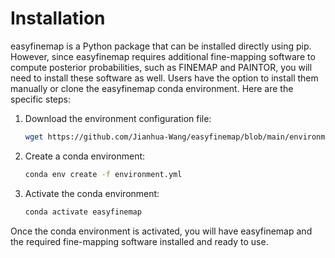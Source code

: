 # Installation

easyfinemap is a Python package that can be installed directly using pip. However, since easyfinemap requires additional fine-mapping software to compute posterior probabilities, such as FINEMAP and PAINTOR, you will need to install these software as well. Users have the option to install them manually or clone the easyfinemap conda environment. Here are the specific steps:

1. Download the environment configuration file:
   ```bash
   wget https://github.com/Jianhua-Wang/easyfinemap/blob/main/environment.yml
   ```
2. Create a conda environment:
   ```bash
   conda env create -f environment.yml
   ```
3. Activate the conda environment:
   ```bash
   conda activate easyfinemap
   ```
Once the conda environment is activated, you will have easyfinemap and the required fine-mapping software installed and ready to use.